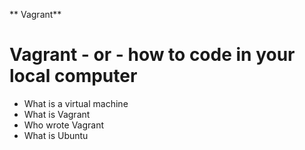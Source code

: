 ** Vagrant**
# Vagrant - or - how to code in your local computer
* What is a virtual machine
* What is Vagrant
* Who wrote Vagrant
* What is Ubuntu
